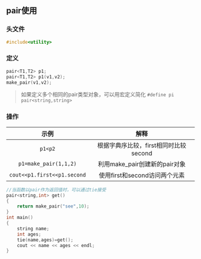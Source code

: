 ## pair使用

### 头文件

```c++
#include<utility>
```

### 定义

```c++
pair<T1,T2> p1;
pair<T1,T2> p1(v1,v2); 
make_pair(v1,v2);
```

>如果定义多个相同的pair类型对象，可以用宏定义简化
>`#define pi pair<string,string>`

### 操作

|            示例             |                 解释                  |
| :-------------------------: | :-----------------------------------: |
|           `p1<p2`           | 根据字典序比较，first相同时比较second |
|    `p1=make_pair(1,1,2)`    |     利用make_pair创建新的pair对象     |
| `cout<<p1.first<<p1.second` |     使用first和second访问两个元素     |

```c++
//当函数以pair作为返回值时，可以通过tie接受
pair<string,int> get()
{
	return make_pair("see",10);
}
int main()
{
	string name;
    int ages;
    tie(name,ages)=get();
    cout << name << ages << endl;
}
```


